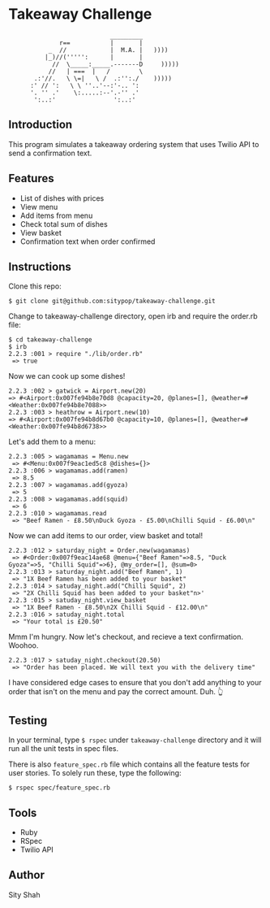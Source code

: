 Takeaway Challenge
==================
```
                            _________
              r==           |       |
           _  //            |  M.A. |   ))))
          |_)//(''''':      |       |
            //  \_____:_____.-------D     )))))
           //   | ===  |   /        \
       .:'//.   \ \=|   \ /  .:'':./    )))))
      :' // ':   \ \ ''..'--:'-.. ':
      '. '' .'    \:.....:--'.-'' .'
       ':..:'                ':..:'

 ```

## Introduction

 This program simulates a takeaway ordering system that uses Twilio API to send a confirmation text.


## Features

 * List of dishes with prices
 * View menu
 * Add items from menu
 * Check total sum of dishes
 * View basket
 * Confirmation text when order confirmed


## Instructions

 Clone this repo:

 `$ git clone git@github.com:sitypop/takeaway-challenge.git`

 Change to takeaway-challenge directory, open irb and require the order.rb file:

 ```
 $ cd takeaway-challenge
 $ irb
 2.2.3 :001 > require "./lib/order.rb"
  => true
  ```

 Now we can cook up some dishes!

  ```
  2.2.3 :002 > gatwick = Airport.new(20)
  => #<Airport:0x007fe94b8e70d8 @capacity=20, @planes=[], @weather=#<Weather:0x007fe94b8e7088>>
 2.2.3 :003 > heathrow = Airport.new(10)
  => #<Airport:0x007fe94b8d67b0 @capacity=10, @planes=[], @weather=#<Weather:0x007fe94b8d6738>>
   ```

 Let's add them to a menu:

 ```
 2.2.3 :005 > wagamamas = Menu.new
  => #<Menu:0x007f9eac1ed5c8 @dishes={}>
 2.2.3 :006 > wagamamas.add(ramen)
  => 8.5
 2.2.3 :007 > wagamamas.add(gyoza)
  => 5
 2.2.3 :008 > wagamamas.add(squid)
  => 6
 2.2.3 :010 > wagamamas.read
  => "Beef Ramen - £8.50\nDuck Gyoza - £5.00\nChilli Squid - £6.00\n"
  ```

 Now we can add items to our order, view basket and total!
 ```
 2.2.3 :012 > saturday_night = Order.new(wagamamas)
  => #<Order:0x007f9eac14ae68 @menu={"Beef Ramen"=>8.5, "Duck Gyoza"=>5, "Chilli Squid"=>6}, @my_order=[], @sum=0>
 2.2.3 :013 > saturday_night.add("Beef Ramen", 1)
  => "1X Beef Ramen has been added to your basket"
 2.2.3 :014 > satuday_night.add("Chilli Squid", 2)
  => "2X Chilli Squid has been added to your basket"n>'
 2.2.3 :015 > satuday_night.view_basket
  => "1X Beef Ramen - £8.50\n2X Chilli Squid - £12.00\n"
 2.2.3 :016 > satuday_night.total
  => "Your total is £20.50"
  ```

Mmm I'm hungry. Now let's checkout, and recieve a text confirmation. Woohoo.

 ```
 2.2.3 :017 > satuday_night.checkout(20.50)
  => "Order has been placed. We will text you with the delivery time"
  ```

 I have considered edge cases to ensure that you don't add anything to your order that isn't on the menu and pay the correct amount. Duh. 👆


## Testing

  In your terminal, type `$ rspec` under `takeaway-challenge` directory and it will run all the unit tests in spec files.

  There is also `feature_spec.rb` file which contains all the feature tests for user stories. To solely run these, type the following:

  `$ rspec spec/feature_spec.rb`


## Tools


  * Ruby
  * RSpec
  * Twilio API



## Author


  Sity Shah
